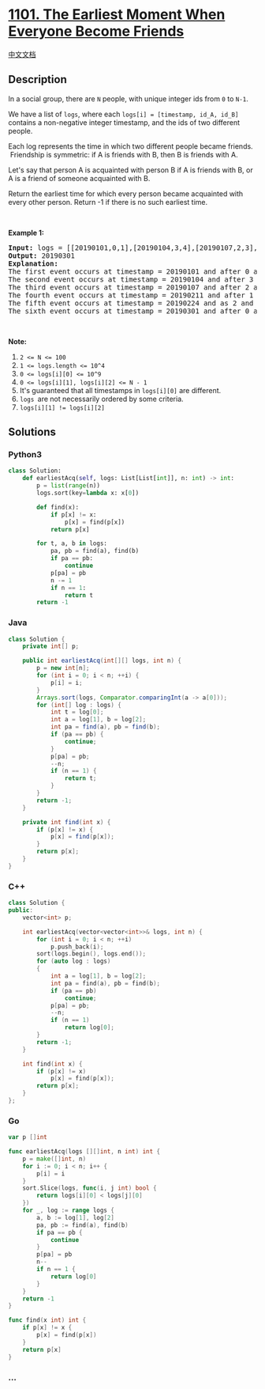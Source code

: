 # [1101. The Earliest Moment When Everyone Become Friends](https://leetcode.com/problems/the-earliest-moment-when-everyone-become-friends)

[中文文档](/solution/1100-1199/1101.The%20Earliest%20Moment%20When%20Everyone%20Become%20Friends/README.md)

## Description

<p>In a social group, there are <code>N</code> people, with unique integer ids from <code>0</code> to <code>N-1</code>.</p>

<p>We have a list of <code>logs</code>, where each <code>logs[i] = [timestamp, id_A, id_B]</code> contains a non-negative&nbsp;integer timestamp, and the ids of two different people.</p>

<p>Each log represents the time in which two different people became friends. &nbsp;Friendship is symmetric: if A is friends with B, then B is friends with A.</p>

<p>Let&#39;s say that person A is acquainted with person B if A is friends with B, or A is a friend of someone acquainted with B.</p>

<p>Return the earliest time for which every person became acquainted with every other person. Return -1 if there is no&nbsp;such&nbsp;earliest time.</p>

<p>&nbsp;</p>

<p><strong>Example 1:</strong></p>

<pre>
<strong>Input: </strong>logs = <span id="example-input-1-1">[[20190101,0,1],[20190104,3,4],[20190107,2,3],[20190211,1,5],[20190224,2,4],[20190301,0,3],[20190312,1,2],[20190322,4,5]]</span>, N = <span id="example-input-1-2">6</span>
<strong>Output: </strong><span id="example-output-1">20190301</span>
<strong>Explanation: </strong>
The first event occurs at timestamp = 20190101 and after 0 and 1 become friends we have the following friendship groups [0,1], [2], [3], [4], [5].
The second event occurs at timestamp = 20190104 and after 3 and 4 become friends we have the following friendship groups [0,1], [2], [3,4], [5].
The third event occurs at timestamp = 20190107 and after 2 and 3 become friends we have the following friendship groups [0,1], [2,3,4], [5].
The fourth event occurs at timestamp = 20190211 and after 1 and 5 become friends we have the following friendship groups [0,1,5], [2,3,4].
The fifth event occurs at timestamp = 20190224 and as 2 and 4 are already friend anything happens.
The sixth event occurs at timestamp = 20190301 and after 0 and 3 become friends we have that all become friends.
</pre>

<p>&nbsp;</p>

<p><strong>Note:</strong></p>

<ol>
	<li><code>2 &lt;= N &lt;= 100</code></li>
	<li><code>1 &lt;= logs.length &lt;= 10^4</code></li>
	<li><code>0 &lt;= logs[i][0] &lt;= 10^9</code></li>
	<li><code>0 &lt;= logs[i][1], logs[i][2] &lt;= N - 1</code></li>
	<li>It&#39;s guaranteed that all timestamps in <code>logs[i][0]</code> are different.</li>
	<li><code>logs </code>are not necessarily ordered by some criteria.</li>
	<li><code>logs[i][1] != logs[i][2]</code></li>
</ol>

## Solutions

<!-- tabs:start -->

### **Python3**

```python
class Solution:
    def earliestAcq(self, logs: List[List[int]], n: int) -> int:
        p = list(range(n))
        logs.sort(key=lambda x: x[0])

        def find(x):
            if p[x] != x:
                p[x] = find(p[x])
            return p[x]

        for t, a, b in logs:
            pa, pb = find(a), find(b)
            if pa == pb:
                continue
            p[pa] = pb
            n -= 1
            if n == 1:
                return t
        return -1
```

### **Java**

```java
class Solution {
    private int[] p;

    public int earliestAcq(int[][] logs, int n) {
        p = new int[n];
        for (int i = 0; i < n; ++i) {
            p[i] = i;
        }
        Arrays.sort(logs, Comparator.comparingInt(a -> a[0]));
        for (int[] log : logs) {
            int t = log[0];
            int a = log[1], b = log[2];
            int pa = find(a), pb = find(b);
            if (pa == pb) {
                continue;
            }
            p[pa] = pb;
            --n;
            if (n == 1) {
                return t;
            }
        }
        return -1;
    }

    private int find(int x) {
        if (p[x] != x) {
            p[x] = find(p[x]);
        }
        return p[x];
    }
}
```

### **C++**

```cpp
class Solution {
public:
    vector<int> p;

    int earliestAcq(vector<vector<int>>& logs, int n) {
        for (int i = 0; i < n; ++i)
            p.push_back(i);
        sort(logs.begin(), logs.end());
        for (auto log : logs)
        {
            int a = log[1], b = log[2];
            int pa = find(a), pb = find(b);
            if (pa == pb)
                continue;
            p[pa] = pb;
            --n;
            if (n == 1)
                return log[0];
        }
        return -1;
    }

    int find(int x) {
        if (p[x] != x)
            p[x] = find(p[x]);
        return p[x];
    }
};
```

### **Go**

```go
var p []int

func earliestAcq(logs [][]int, n int) int {
	p = make([]int, n)
	for i := 0; i < n; i++ {
		p[i] = i
	}
	sort.Slice(logs, func(i, j int) bool {
		return logs[i][0] < logs[j][0]
	})
	for _, log := range logs {
		a, b := log[1], log[2]
		pa, pb := find(a), find(b)
		if pa == pb {
			continue
		}
		p[pa] = pb
		n--
		if n == 1 {
			return log[0]
		}
	}
	return -1
}

func find(x int) int {
	if p[x] != x {
		p[x] = find(p[x])
	}
	return p[x]
}
```

### **...**

```

```

<!-- tabs:end -->

